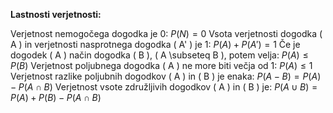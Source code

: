 **Lastnosti verjetnosti:**

Verjetnost nemogočega dogodka je 0: $P(N) = 0$
Vsota verjetnosti dogodka \( A \) in verjetnosti nasprotnega dogodka \( A' \) je 1: $P(A) + P(A') = 1$
Če je dogodek \( A \) način dogodka \( B \), \( A \subseteq B \), potem velja: $P(A) \leq P(B)$
Verjetnost poljubnega dogodka \( A \) ne more biti večja od 1: $P(A) \leq 1$
Verjetnost razlike poljubnih dogodkov \( A \) in \( B \) je enaka: $P(A - B) = P(A) - P(A \cap B)$
Verjetnost vsote združljivih dogodkov \( A \) in \( B \) je: $P(A \cup B) = P(A) + P(B) - P(A \cap B)$
